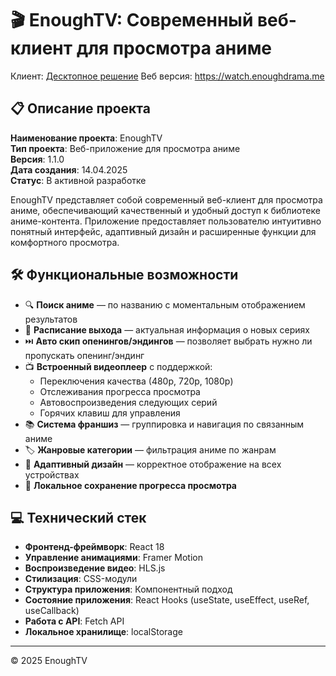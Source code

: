 # 🎬 EnoughTV: Современный веб-клиент для просмотра аниме

Клиент: [Десктопное решение](https://github.com/enoughdrama/EnoughTV/releases)
Веб версия: https://watch.enoughdrama.me  

## 📋 Описание проекта
**Наименование проекта**: EnoughTV  
**Тип проекта**: Веб-приложение для просмотра аниме  
**Версия**: 1.1.0  
**Дата создания**: 14.04.2025  
**Статус**: В активной разработке

EnoughTV представляет собой современный веб-клиент для просмотра аниме, обеспечивающий качественный и удобный доступ к библиотеке аниме-контента. Приложение предоставляет пользователю интуитивно понятный интерфейс, адаптивный дизайн и расширенные функции для комфортного просмотра.

## 🛠️ Функциональные возможности

- 🔍 **Поиск аниме** — по названию с моментальным отображением результатов
- 📅 **Расписание выхода** — актуальная информация о новых сериях
- ⏭️ **Авто скип опенингов/эндингов** — позволяет выбрать нужно ли пропускать опенинг/эндинг
- 📺 **Встроенный видеоплеер** с поддержкой:
  - Переключения качества (480p, 720p, 1080p)
  - Отслеживания прогресса просмотра
  - Автовоспроизведения следующих серий
  - Горячих клавиш для управления
- 📚 **Система франшиз** — группировка и навигация по связанным аниме
- 🏷️ **Жанровые категории** — фильтрация аниме по жанрам
- 📱 **Адаптивный дизайн** — корректное отображение на всех устройствах
- 💾 **Локальное сохранение прогресса просмотра**

## 💻 Технический стек

- **Фронтенд-фреймворк**: React 18
- **Управление анимациями**: Framer Motion
- **Воспроизведение видео**: HLS.js
- **Стилизация**: CSS-модули
- **Структура приложения**: Компонентный подход
- **Состояние приложения**: React Hooks (useState, useEffect, useRef, useCallback)
- **Работа с API**: Fetch API
- **Локальное хранилище**: localStorage

---

© 2025 EnoughTV
